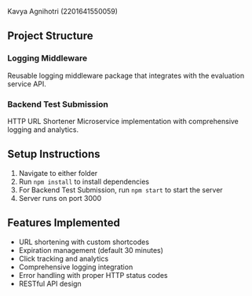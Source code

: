 Kavya Agnihotri (2201641550059)

## Project Structure

### Logging Middleware
Reusable logging middleware package that integrates with the evaluation service API.

### Backend Test Submission
HTTP URL Shortener Microservice implementation with comprehensive logging and analytics.

## Setup Instructions

1. Navigate to either folder
2. Run `npm install` to install dependencies
3. For Backend Test Submission, run `npm start` to start the server
4. Server runs on port 3000

## Features Implemented

- URL shortening with custom shortcodes
- Expiration management (default 30 minutes)
- Click tracking and analytics
- Comprehensive logging integration
- Error handling with proper HTTP status codes
- RESTful API design
